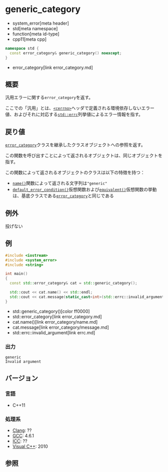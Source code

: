 # generic_category
* system_error[meta header]
* std[meta namespace]
* function[meta id-type]
* cpp11[meta cpp]

```cpp
namespace std {
  const error_category& generic_category() noexcept;
}
```
* error_category[link error_category.md]

## 概要
汎用エラーに関する`error_category`を返す。

ここでの「汎用」とは、[`<cerrno>`](/reference/cerrno.md)ヘッダで定義される環境依存しないエラー値、およびそれに対応する[`std::errc`](errc.md)列挙値によるエラー情報を指す。


## 戻り値
[`error_category`](error_category.md)クラスを継承したクラスオブジェクトへの参照を返す。

この関数を呼び出すことによって返されるオブジェクトは、同じオブジェクトを指す。

この関数によって返されるオブジェクトのクラスは以下の特徴を持つ：

- [`name()`](error_category/name.md)関数によって返される文字列は`"generic"`
- [`default_error_condition()`](error_category/default_error_condition.md)仮想関数および[`equivalent()`](error_category/equivalent.md)仮想関数の挙動は、基底クラスである[`error_category`](error_category.md)と同じである


## 例外
投げない


## 例
```cpp example
#include <iostream>
#include <system_error>
#include <string>

int main()
{
  const std::error_category& cat = std::generic_category();

  std::cout << cat.name() << std::endl;
  std::cout << cat.message(static_cast<int>(std::errc::invalid_argument)) << std::endl;
}
```
* std::generic_category()[color ff0000]
* std::error_category[link error_category.md]
* cat.name()[link error_category/name.md]
* cat.message[link error_category/message.md]
* std::errc::invalid_argument[link errc.md]

### 出力
```
generic
Invalid argument
```

## バージョン
### 言語
- C++11

### 処理系
- [Clang](/implementation.md#clang): ??
- [GCC](/implementation.md#gcc): 4.6.1
- [ICC](/implementation.md#icc): ??
- [Visual C++](/implementation.md#visual_cpp): 2010


## 参照
